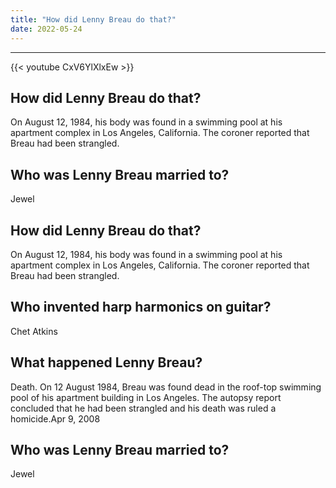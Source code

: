 ```yaml
---
title: "How did Lenny Breau do that?"
date: 2022-05-24
---
```


---
{{< youtube CxV6YlXlxEw >}}
## How did Lenny Breau do that?
On August 12, 1984, his body was found in a swimming pool at his apartment complex in Los Angeles, California. The coroner reported that Breau had been strangled.

## Who was Lenny Breau married to?
Jewel

## How did Lenny Breau do that?
On August 12, 1984, his body was found in a swimming pool at his apartment complex in Los Angeles, California. The coroner reported that Breau had been strangled.

## Who invented harp harmonics on guitar?
Chet Atkins

## What happened Lenny Breau?
Death. On 12 August 1984, Breau was found dead in the roof-top swimming pool of his apartment building in Los Angeles. The autopsy report concluded that he had been strangled and his death was ruled a homicide.Apr 9, 2008

## Who was Lenny Breau married to?
Jewel

